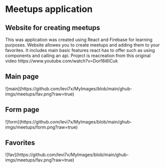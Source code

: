 # Meetups application

## Website for creating meetups

<p>
This was application was created using React and Firebase for learning purposes. Website allowes you to create meetups and adding them to your favorites. It includes main basic features react has to offer such as using components and calling an api.  Project is reacreation from this original video https://www.youtube.com/watch?v=Dorf8i6lCuk
</p>

<h2> Main page </h2>
![main](https://github.com/levi7x/MyImages/blob/main/ghub-imgs/meetups/fav.png?raw=true)

<h2> Form page </h2>
![form](https://github.com/levi7x/MyImages/blob/main/ghub-imgs/meetups/form.png?raw=true)

<h2> Favorites </h2>
![fav](https://github.com/levi7x/MyImages/blob/main/ghub-imgs/meetups/fav.png?raw=true)
